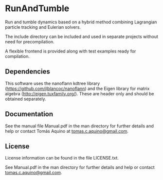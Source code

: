 # RunAndTumble

Run and tumble dynamics based on a hybrid method combining Lagrangian particle tracking and Eulerian solvers.

The include directory can be included and used in separate projects without need for precompilation.

A flexible frontend is provided along with test examples ready for compilation. 

## Dependencies

This software uses the nanoflann kdtree library (https://github.com/jlblancoc/nanoflann) and the Eigen library for matrix algebra (http://eigen.tuxfamily.org/). These are header only and should be obtained separately.

## Documentation

See the manual file Manual.pdf in the man directory for further details and help or contact Tomás Aquino at tomas.c.aquino@gmail.com.

## License

License information can be found in the file LICENSE.txt.

See Manual.pdf in the man directory for further details and help or contact tomas.c.aquino@gmail.com.

